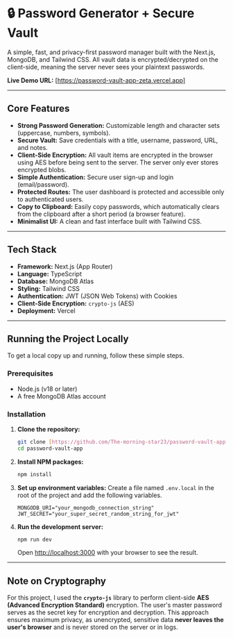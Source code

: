 # 🔒 Password Generator + Secure Vault

A simple, fast, and privacy-first password manager built with the Next.js, MongoDB, and Tailwind CSS. All vault data is encrypted/decrypted on the client-side, meaning the server never sees your plaintext passwords.

**Live Demo URL:** [https://password-vault-app-zeta.vercel.app]

---

## Core Features

- **Strong Password Generation:** Customizable length and character sets (uppercase, numbers, symbols).
- **Secure Vault:** Save credentials with a title, username, password, URL, and notes.
- **Client-Side Encryption:** All vault items are encrypted in the browser using AES before being sent to the server. The server only ever stores encrypted blobs.
- **Simple Authentication:** Secure user sign-up and login (email/password).
- **Protected Routes:** The user dashboard is protected and accessible only to authenticated users.
- **Copy to Clipboard:** Easily copy passwords, which automatically clears from the clipboard after a short period (a browser feature).
- **Minimalist UI:** A clean and fast interface built with Tailwind CSS.

---

## Tech Stack

- **Framework:** Next.js (App Router)
- **Language:** TypeScript
- **Database:** MongoDB Atlas
- **Styling:** Tailwind CSS
- **Authentication:** JWT (JSON Web Tokens) with Cookies
- **Client-Side Encryption:** `crypto-js` (AES)
- **Deployment:** Vercel

---

## Running the Project Locally

To get a local copy up and running, follow these simple steps.

### Prerequisites

- Node.js (v18 or later)
- A free MongoDB Atlas account

### Installation

1.  **Clone the repository:**
    ```sh
    git clone [https://github.com/The-morning-star23/password-vault-app.git](https://github.com/The-morning-star23/password-vault-app.git)
    cd password-vault-app
    ```

2.  **Install NPM packages:**
    ```sh
    npm install
    ```

3.  **Set up environment variables:**
    Create a file named `.env.local` in the root of the project and add the following variables.
    ```env
    MONGODB_URI="your_mongodb_connection_string"
    JWT_SECRET="your_super_secret_random_string_for_jwt"
    ```

4.  **Run the development server:**
    ```sh
    npm run dev
    ```
    Open [http://localhost:3000](http://localhost:3000) with your browser to see the result.

---

## Note on Cryptography

For this project, I used the **`crypto-js`** library to perform client-side **AES (Advanced Encryption Standard)** encryption. The user's master password serves as the secret key for encryption and decryption. This approach ensures maximum privacy, as unencrypted, sensitive data **never leaves the user's browser** and is never stored on the server or in logs.